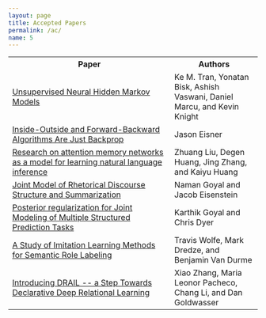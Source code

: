 ```yaml
---
layout: page
title: Accepted Papers
permalink: /ac/
name: 5
---
```



<table class="papers">
<col width="65%">
<col width="35%">
<tr><th> Paper </th><th>Authors</th></tr>
<tr><td> <a href="/final/10/10_Paper.pdf">Unsupervised Neural Hidden Markov Models</a></td><td>Ke M. Tran, Yonatan Bisk, Ashish Vaswani, Daniel Marcu, and Kevin Knight</td> </tr>
<tr><td> <a href="/final/11/11_Paper.pdf">Inside-Outside and Forward-Backward Algorithms Are Just Backprop</a></td><td>Jason Eisner</td> </tr>
<tr><td><a href="/final/4/4_Paper.pdf">Research on attention memory networks as a model for learning natural language inference</a> </td><td>Zhuang Liu, Degen Huang, Jing Zhang, and Kaiyu Huang</td></tr>
<tr><td><a href="/final/6/6_Paper.pdf">Joint Model of Rhetorical Discourse Structure and Summarization</a> </td><td>Naman Goyal and Jacob Eisenstein</td></tr>
<tr><td><a href="/final/7/7_Paper.pdf">Posterior regularization for Joint Modeling of Multiple Structured Prediction Tasks</a></td><td>Karthik Goyal and Chris Dyer</td> </tr>
<tr><td><a href="/final/7/7_Paperfinal/8/8_Paper.pdf">A Study of Imitation Learning Methods for Semantic Role Labeling</a> </td><td>Travis Wolfe, Mark Dredze, and Benjamin Van Durme</td></tr>
<tr><td><a href="/final/9/9_Paper.pdf">Introducing DRAIL -- a Step Towards Declarative Deep Relational Learning</a></td> <td>Xiao Zhang, Maria Leonor Pacheco, Chang Li, and Dan Goldwasser</td></tr>
</table>

